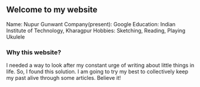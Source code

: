## Welcome to my website
Name: Nupur Gunwant 
Company(present): Google
Education: Indian Institute of Technology, Kharagpur
Hobbies: Sketching, Reading, Playing Ukulele

### Why this website?
I needed a way to look after my constant urge of writing about little things in life.
So, I found this solution. I am going to try my best to collectively keep my past alive through some articles.
Believe it!

